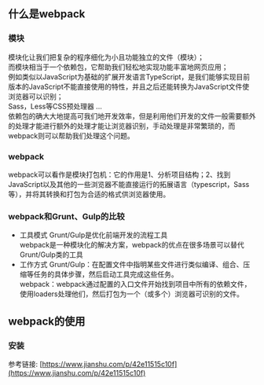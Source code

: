 ## 什么是webpack
### 模块
模块化让我们把复杂的程序细化为小且功能独立的文件（模块）；   
而模块相当于一个依赖包，它帮助我们轻松地实现功能丰富地网页应用；   
例如类似以JavaScript为基础的扩展开发语言TypeScript，是我们能够实现目前版本的JavaScript不能直接使用的特性，并且之后还能转换为JavaScript文件使浏览器可以识别；   
Sass，Less等CSS预处理器
...   
依赖包的确大大地提高可我们地开发效率，但是利用他们开发的文件一般需要额外的处理才能进行额外的处理才能让浏览器识别，手动处理是非常繁琐的，而webpack则可以帮助我们处理这个问题。   
### webpack
webpack可以看作是模块打包机：它的作用是1、分析项目结构；2、找到JavaScript以及其他的一些浏览器不能直接运行的拓展语言（typescript，Sass等），并将其转换和打包为合适的格式供浏览器使用。   
### webpack和Grunt、Gulp的比较
* 工具模式
Grunt/Gulp是优化前端开发的流程工具   
webpack是一种模块化的解决方案，webpack的优点在很多场景可以替代Grunt/Gulp类的工具   
* 工作方式
Grunt/Gulp：在配置文件中指明某些文件进行类似编译、组合、压缩等任务的具体步骤，然后启动工具完成这些任务。   
webpack：webpack通过配置的入口文件开始找到项目中所有的依赖文件，使用loaders处理他们，然后打包为一个（或多个）浏览器可识别的文件。   

## webpack的使用
### 安装
参考链接: [https://www.jianshu.com/p/42e11515c10f](https://www.jianshu.com/p/42e11515c10f)
